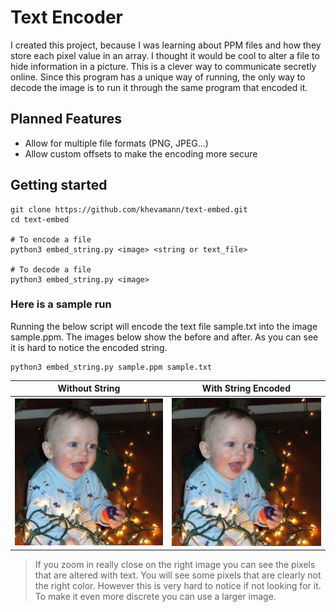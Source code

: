 # Text Encoder
I created this project, because I was learning about PPM files and how they store each pixel value in an array. I thought it would be cool to alter a file to hide information in a picture. This is a clever way to communicate secretly online. Since this program has a unique way of running, the only way to decode the image is to run it through the same program that encoded it.

## Planned Features

- Allow for multiple file formats (PNG, JPEG...)
- Allow custom offsets to make the encoding more secure

## Getting started
```shell script
git clone https://github.com/khevamann/text-embed.git
cd text-embed

# To encode a file
python3 embed_string.py <image> <string or text_file>

# To decode a file
python3 embed_string.py <image>
```

### Here is a sample run
Running the below script will encode the text file sample.txt into the image sample.ppm. The images below show the before and after. As you can see it is hard to notice the encoded string. 

```shell script
python3 embed_string.py sample.ppm sample.txt
```

Without String             |  With String Encoded
:-------------------------:|:-------------------------:
![Input Image](docs/sample.jpg) |  ![Output Image](docs/output.jpg)

> If you zoom in really close on the right image you can see the pixels that are altered with text. You will see some pixels that are clearly not the right color. However this is very hard to notice if not looking for it. To make it even more discrete you can use a larger image.



